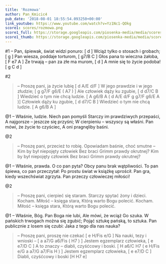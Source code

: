 ```yaml
---
title: 'Rozmowa'
author: Pan_Kmicic4
pub_date: '2018-08-01 18:55:54.093250+00:00'
link_youtube: https://www.youtube.com/watch?v=Yz1Nc1-QOkg
score1: scores/rozmowa.png
score1_full: https://storage.googleapis.com/piosenka-media/media/scores/rozmowa.png
score1_thumb: https://storage.googleapis.com/piosenka-media/media/scores/rozmowa.png.180x0_q85_upscale.png
---
```


#1
– Pan, śpiewak, świat widzi ponuro: [ d ]
Wciąż tylko o stosach i grobach; [ g ]
Pan wiesza, poddaje torturom, [ g7/B C ]
Głos pana to wieczna żałoba, [ F e7 A ]
Że trwają – pan za złe ma murom, [ d ]
A mnie się to życie podoba! [ g C d ]

#2
>– Proszę pani, ja życie lubię [ d A/E d/F ]
>W jego prawdzie i w jego złudzie; [ g g7/F g6/E ( A7 ) ]
>Ale człowiek dąży ku zgubie, [ d d7/C B ]
>Wiedzieć o tym nie chcą ludzie. [ A g6/B A  ( d A/E d/F g g7/F g6/E A )]
>Człowiek dąży ku zgubie, [ d d7/C B ]
>Wiedzieć o tym nie chcą ludzie. [ A g6/B A ]

@1
– Właśnie, ludzie. Niech pan pomyśli
Starczy im prawdziwych przepaści,
A najgorsze – jeszcze się przyśni;
W cierpieniu – wszyscy są właśni.
Pan mówi, że życie to czyściec,
A oni pragnęliby baśni.

@2
>– Proszę pani, przecież to robię.
>Opowiadam baśnie, choć smutne –
>Kim by był niepojęty człowiek
>Bez braci Grimm prawdy okrutnej?
>Kim by był niepojęty człowiek
>Bez braci Grimm prawdy okrutnej?

@1
– Właśnie, prawda. O co pan pyta?
Obcy panu brak wątpliwości.
To pan śpiewa, co pan przeczytał:
Po prostu świat w książkę uprościł.
Pan gra, kiedy wszechświat zgrzyta.
Pan przeczy człowieczej miłości!

@2
>– Proszę pani, cierpieć się staram.
>Starczy spytać żony i dzieci.
>Kocham. Miłość – księga stara,
>Którą warto Bogu polecić.
>Kocham. Miłość – księga stara,
>Którą warto Bogu polecić.

@1
– Właśnie, Bóg. Pan Boga nie lubi,
Ale mówi, że wciąż Go szuka.
W pańskich trwogach można się zgubić;
Pojąć sztukę pańską, to sztuka.
Pan publicznie z losem się czubi:
Jaka z tego dla nas nauka?

>– Proszę pani, proszę nie czekać [ e H/Fis e/G ]
>Na nauki, tezy i wnioski – [ a a7/G a6/Fis ( H7 ) ]
>Jestem egzemplarz człowieka, [ e e7/D C ]
>A to znaczy – diabli, czyśćcowy i boski. [ H a6/C H7 ( e H/Fis e/G a a7/G a7/Fis H ) ]
>Jestem egzemplarz człowieka, [ e e7/D C ]
>Diabli, czyśćcowy i boski [H H7 e]
